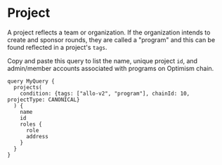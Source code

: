 # Project

A project reflects a team or organization. If the organization intends
to create and sponsor rounds, they are called a "program" and this
can be found reflected in a project's `tags`.

Copy and paste this query to list the name, unique project `id`, and
admin/member accounts associated with programs on Optimism chain.
```
query MyQuery {
  projects(
    condition: {tags: ["allo-v2", "program"], chainId: 10, projectType: CANONICAL}
  ) {
    name
    id
    roles {
      role
      address
    }
  }
}

```